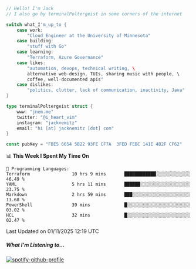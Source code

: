 ```go
// Hello! I'm Jack
// I also go by terminalPoltergeist in some corners of the internet

switch what_I'm_up_to {
    case work:
        "Cloud Engineer at the University of Minnesota"
    case building:
        "stuff with Go"
    case learning:
        "Terraform, Azure Governance"
    case likes:
        "automation, devops, technical writing, \
        alternative web-design, TUIs, sharing music with people, \
        coffee, well-documented apis"
    case dislikes:
        "politics, clutter, lack of communication, inactivity, Java"
}

type terminalPoltergeist struct {
    www: "jnem.me"
    twitter: "@i_heart_vim"
    instagram: "jacknemitz"
    email: "hi [at] jacknemitz [dot] com"
}

const pubKey = "FBE5 6654 5B22 93FE CF7A  3FED FEBC 141E 4B2F CF62"
```

<!--START_SECTION:waka-->
📊 **This Week I Spent My Time On** 

```text
💬 Programming Languages: 
Terraform                10 hrs 9 mins       ████████████░░░░░░░░░░░░░   46.49 % 
YAML                     5 hrs 11 mins       ██████░░░░░░░░░░░░░░░░░░░   23.75 % 
Markdown                 2 hrs 59 mins       ███░░░░░░░░░░░░░░░░░░░░░░   13.68 % 
PowerShell               39 mins             █░░░░░░░░░░░░░░░░░░░░░░░░   03.02 % 
HCL                      32 mins             █░░░░░░░░░░░░░░░░░░░░░░░░   02.47 % 
```


 Last Updated on 01/11/2025 12:19 UTC
<!--END_SECTION:waka-->

##### What I'm Listening to...

[![spotify-github-profile](https://jnem.me/listening-item?maxAge=2592000)](https://jnem.me/listening)
